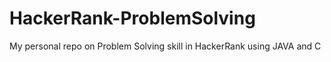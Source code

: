 # HackerRank-ProblemSolving
My personal repo on Problem Solving skill in HackerRank using JAVA and C
